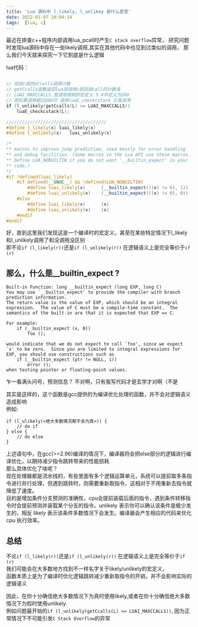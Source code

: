 ```yaml
---
title: 'Lua 源码中 l_likely, l_unlikey 是什么意思'
date: 2022-01-07 10:04:14
tags:  [lua, c]
---
```



最近在排查c++程序内部调用lua_pcall时产生`C stack overflow`异常，
研究问题时发现lua源码中存在一些likely调用,其实在其他代码中也见到过类似的调用，
那么我们今天就来探究一下它到底是什么逻辑<!-- more -->    


lua代码：

```c++

// 校验c层的nCcalls调用计数
// getCcalls函数返回lua层调用c层回调call的计数值
// LUAI_MAXCCALLS 是调用限制的宏定义 5.4中定义为200
// 即如果调用超过200时 调用luaE_checkcstack 引发异常
if (l_unlikely(getCcalls(L) >= LUAI_MAXCCALLS))
    luaE_checkcstack(L);

//////////////////////////////////////
#define l_likely(x)	luai_likely(x)
#define l_unlikely(x)	luai_unlikely(x)

/*
** macros to improve jump prediction, used mostly for error handling
** and debug facilities. (Some macros in the Lua API use these macros.
** Define LUA_NOBUILTIN if you do not want '__builtin_expect' in your
** code.)
*/
#if !defined(luai_likely)
    #if defined(__GNUC__) && !defined(LUA_NOBUILTIN)
        #define luai_likely(x)		(__builtin_expect(((x) != 0), 1))
        #define luai_unlikely(x)	(__builtin_expect(((x) != 0), 0))
    #else
        #define luai_likely(x)		(x)
        #define luai_unlikely(x)	(x)
    #endif
#endif

```

好，直到这里我们发现这是一个编译时的宏定义，甚至在某些特定情况下l_likely和l_unlikely调用了和没调用没区别  
即不论`if (l_likely(r))`还是`if (l_unlikely(r))` 在逻辑语义上是完全等价于`if (r) ` 


## 那么，什么是__builtin_expect ? 

```
Built-in Function: long __builtin_expect (long EXP, long C)
You may use `__builtin_expect' to provide the compiler with branch prediction information.
The return value is the value of EXP, which should be an integral  expression.  The value of C must be a compile-time constant.  The semantics of the built-in are that it is expected that EXP == C.

For example:
    if (__builtin_expect (x, 0))
        foo ();

would indicate that we do not expect to call `foo', since we expect `x' to be zero.  Since you are limited to integral expressions for EXP, you should use constructions such as
    if (__builtin_expect (ptr != NULL, 1))
        error ();
when testing pointer or floating-point values.
```
乍一看满头问号，预测信息？ 不对啊，只有我写代码才是玄学才对啊（不是  



其实是这样的，这个函数是gcc提供的为编译优化处理的函数，并不会对逻辑语义造成影响  
例如:
```
if (l_ulikely(<绝大多数情况都不会为真>)) {
    // do if
} else {
    // do else
}
```
上述语句中，在gcc(>=2.96)编译的情况下，编译器将会把else部分的逻辑进行编译优化，以期待减少指令跳转带来的性能损耗  
那么具体优化了啥呢？  
现在处理器都是流水线的，有些里面有多个逻辑运算单元，系统可以提前取多条指令进行并行处理，但遇到跳转时，则需要重新取指令，这相对于不用重新去指令就降低了速度。  
目的是增加条件分支预测的准确性，cpu会提前装载后面的指令，遇到条件转移指令时会提前预测并装载某个分支的指令。unlikely 表示你可以确认该条件是极少发生的，相反 likely 表示该条件多数情况下会发生。编译器会产生相应的代码来优化 cpu 执行效率。  

## 总结  
不论`if (l_likely(r))`还是`if (l_unlikely(r))` 在逻辑语义上是完全等价于`if (r) `  
我们可能会在大多数地方找到不一样名字关于likely/unlikely的宏定义，  
函数本质上是为了编译时优化逻辑跳转减少重新取指令的开销，并不会影响实际的逻辑语义  

因此，在你十分确信绝大多数情况下为真时使用likely,或者在你十分确信绝大多数情况下为假时使用unlikely.  
例如问题最开始的`if (l_unlikely(getCcalls(L) >= LUAI_MAXCCALLS))`, 因为正常情况下不可能引发`C Stack Overflow`的异常  

